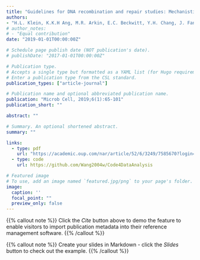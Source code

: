 ```yaml
---
title: "Guidelines for DNA recombination and repair studies: Mechanistic assays of DNA repair processes"
authors:
- "H.L. Klein, K.K.H Ang, M.R. Arkin, E.C. Beckwitt, Y.H. Chang, J. Fan, Y. Kwon, M.J. Morten, S. Mukherjee, O.J. Pambos, H.E. Sayyed, E.S. Thrall, J.P. Vieira-da-Rocha, Q. Wang, S. Wang, H.Y. Yeh, J.S. Biteen, P. Chi, W.D. Heyer, A.N. Kapanidis, J.J. Loparo, T.R. Strick, P. Sung, B. Van Houten, H. Niu, and E. Rothenberg"
# author_notes:
# - "Equal contribution"
date: "2019-01-01T00:00:00Z"

# Schedule page publish date (NOT publication's date).
# publishDate: "2017-01-01T00:00:00Z"

# Publication type.
# Accepts a single type but formatted as a YAML list (for Hugo requirements).
# Enter a publication type from the CSL standard.
publication_types: ["article-journal"]

# Publication name and optional abbreviated publication name.
publication: "Microb Cell, 2019;6(1):65-101"
publication_short: ""

abstract: ""

# Summary. An optional shortened abstract.
summary: ""

links:
  - type: pdf
    url: "https://academic.oup.com/nar/article/52/6/3249/7585670?login=false"
  - type: code
    url: https://github.com/Wang2004w/Code4DataAnalysis

# Featured image
# To use, add an image named `featured.jpg/png` to your page's folder. 
image:
  caption: ''
  focal_point: ""
  preview_only: false
---
```

{{% callout note %}}
Click the *Cite* button above to demo the feature to enable visitors to import publication metadata into their reference management software.
{{% /callout %}}

{{% callout note %}}
Create your slides in Markdown - click the *Slides* button to check out the example.
{{% /callout %}}
